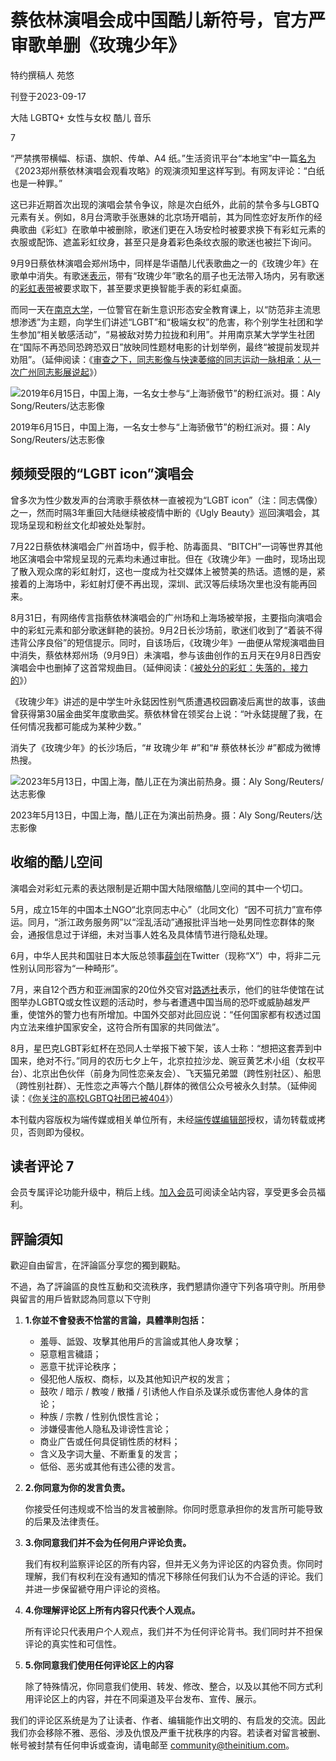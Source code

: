 # 蔡依林演唱会成中国酷儿新符号，官方严审歌单删《玫瑰少年》

特约撰稿人 苑悠

刊登于2023-09-17

大陆 LGBTQ+ 女性与女权 酷儿 音乐

7

“严禁携带横幅、标语、旗帜、传单、A4 纸。”生活资讯平台“本地宝”中一篇[名为](https://zz.bendibao.com/xiuxian/202398/122013.shtm)《2023郑州蔡依林演唱会观看攻略》的观演须知里这样写到。有网友评论：“白纸也是一种罪。”

这已非近期首次出现的演唱会禁令争议，除是次白纸外，此前的禁令多与LGBTQ元素有关。例如，8月台湾歌手张惠妹的北京场开唱前，其为同性恋好友所作的经典歌曲《彩虹》在歌单中被删除，歌迷们更在入场安检时被要求换下有彩虹元素的衣服或配饰、遮盖彩虹纹身，甚至只是身着彩色条纹衣服的歌迷也被拦下询问。

9月9日蔡依林演唱会郑州场中，同样是华语酷儿代表歌曲之一的《玫瑰少年》在歌单中消失。有歌迷[表示](https://www.xiaohongshu.com/explore/64fc4b97000000001f03e34e)，带有“玫瑰少年”歌名的扇子也无法带入场内，另有歌迷的[彩虹表带](https://www.xiaohongshu.com/explore/64fc5086000000001d014d22)被要求取下，甚至要求更换智能手表的彩虹桌面。

而同一天在[南京大学](https://twitter.com/whyyoutouzhele/status/1700463200074940491)，一位警官在新生意识形态安全教育课上，以“防范非主流思想渗透”为主题，向学生们讲述“LGBT”和“极端女权”的危害，称个别学生社团和学生参加“相关敏感活动”，“易被敌对势力拉拢和利用”。并用南京某大学学生社团在“国际不再恐同恐跨恐双日”放映同性题材电影的计划举例，最终“被提前发现并劝阻”。（延伸阅读：《[审查之下，同志影像与快速萎缩的同志运动一脉相承：从一次广州同志影展说起](https://theinitium.com/article/20210626-culture-lgbtq-festival-now)》）

![2019年6月15日，中国上海，一名女士参与“上海骄傲节”的粉红派对。摄：Aly Song/Reuters/达志影像](https://theinitium.com/wp-content/uploads/2023/09/9fdacc1cd30e4cd08d57fc6f7e171a32.jpg?imageView2/1/w/1080/h/720/format/jpg)

2019年6月15日，中国上海，一名女士参与“上海骄傲节”的粉红派对。摄：Aly Song/Reuters/达志影像

## 频频受限的“LGBT icon”演唱会

曾多次为性少数发声的台湾歌手蔡依林一直被视为“LGBT icon”（注：同志偶像）之一，然而时隔3年重回大陆继续被疫情中断的《Ugly Beauty》巡回演唱会，其现场呈现和粉丝文化却被处处掣肘。

7月22日蔡依林演唱会广州首场中，假手枪、防毒面具、“BITCH”一词等世界其他地区演唱会中常规呈现的元素均未通过审批。但在《玫瑰少年》一曲时，现场出现了散入观众席的彩虹射灯，这也一度成为社交媒体上被赞美的热话。遗憾的是，紧接着的上海场中，彩虹射灯便不再出现，深圳、武汉等后续场次里也没有能再回来。

8月31日，有网络传言指蔡依林演唱会的广州场和上海场被举报，主要指向演唱会中的彩虹元素和部分歌迷鲜艳的装扮。9月2日长沙场前，歌迷们收到了“着装不得违背公序良俗”的短信提示。同时，自该场后，《玫瑰少年》一曲便从常规演唱曲目中消失，蔡依林郑州场（9月9日）未演唱，参与该曲创作的五月天在9月8日西安演唱会中也删掉了这首常规曲目。（延伸阅读：《[被处分的彩虹：失落的，接力的](https://theinitium.com/article/20220725-mainland-student-rainbow-flag-suppress/)》）

《玫瑰少年》讲述的是中学生叶永鋕因性别气质遭遇校园霸凌后离世的故事，该曲曾获得第30届金曲奖年度歌曲奖。蔡依林曾在领奖台上说：“叶永鋕提醒了我，在任何情况我都可能成为某种少数。”

消失了《玫瑰少年》的长沙场后，“# 玫瑰少年 #”和“# 蔡依林长沙 #”都成为微博热搜。

![2023年5月13日，中国上海，酷儿正在为演出前热身。摄：Aly Song/Reuters/达志影像](https://theinitium.com/wp-content/uploads/2023/09/1af07c3eee824812bc50db8f2d9fd82f.JPG?imageView2/1/w/1080/h/720/format/jpg)

2023年5月13日，中国上海，酷儿正在为演出前热身。摄：Aly Song/Reuters/达志影像

## 收缩的酷儿空间

演唱会对彩虹元素的表达限制是近期中国大陆限缩酷儿空间的其中一个切口。

5月，成立15年的中国本土NGO“北京同志中心”（北同文化）“因不可抗力”宣布停运。同月，“浙江政务服务网”以“淫乱活动”通报批评当地一处男同性恋群体的聚会，通报信息过于详细，未对当事人姓名及具体情节进行隐私处理。

6月，中华人民共和国驻日本大阪总领事[薛剑](https://twitter.com/xuejianosaka/status/1668778036492374018?ref_src=twsrc%5Etfw%7Ctwcamp%5Etweetembed%7Ctwterm%5E1668778036492374018%7Ctwgr%5E7143b0e3e54d4c2a4ca25462d8fa844cd941acde%7Ctwcon%5Es1_&ref_url=https%3A%2F%2Fwww.thepinknews.com%2F2023%2F06%2F17%2Fchina-xue-jian-japan-trans-deformity%2F)在Twitter（现称“X”）中，将非二元性别认同形容为“一种畸形”。

7月，来自12个西方和亚洲国家的20位外交官对[路透社](https://www.reuters.com/world/asia-pacific/chinas-security-drive-hits-embassy-activities-lgbt-events-some-diplomats-say-2023-07-13/)表示，他们的驻华使馆在试图举办LGBTQ或女性议题的活动时，参与者遭遇中国当局的恐吓或威胁越发严重，使馆外的警力也有所增加。中国外交部对此回应说：“任何国家都有权透过国内立法来维护国家安全，这符合所有国家的共同做法”。

8月，星巴克LGBT彩虹杯在恐同人士举报下被下架，该人士称：“想把这套弄到中国来，绝对不行。”同月的农历七夕上午，北京拉拉沙龙、豌豆黄艺术小组（女权平台）、北京出色伙伴（前身为同性恋亲友会）、飞天猫兄弟盟（跨性别社区）、船思（跨性别社群）、无性恋之声等六个酷儿群体的微信公众号被永久封禁。（延伸阅读：《[你关注的高校LGBTQ社团已被404](https://theinitium.com/article/20210715-mainland-china-lgbtq-censorship)》）

本刊载内容版权为端传媒或相关单位所有，未经[端传媒编辑部](mailto:editor@theinitium.com)授权，请勿转载或拷贝，否则即为侵权。

## 读者评论 7

会员专属评论功能升级中，稍后上线。[加入会员](https://theinitium.com/zh-hans/plans)可阅读全站内容，享受更多会员福利。

## 評論須知

歡迎自由留言，在評論區分享您的獨到觀點。

不過，為了評論區的良性互動和交流秩序，我們懇請你遵守下列各項守則。所用參與留言的用戶皆默認為同意以下守則

1.  **1.你並不會發表不恰當的言論，具體準則包括：**
    -   羞辱、詆毀、攻擊其他用戶的言論或其他人身攻擊；
    -   惡意粗言穢語；
    -   恶意干扰评论秩序；
    -   侵犯他人版权、商标，以及其他知识产权的发言；
    -   鼓吹 / 暗示 / 教唆 / 散播 / 引诱他人作自杀及谋杀或伤害他人身体的言论；
    -   种族 / 宗教 / 性别仇恨性言论；
    -   涉嫌侵害他人隐私及诽谤性言论；
    -   商业广告或任何具促销性质的材料；
    -   含义及字词大量、不断重复的发言；
    -   低俗、恶劣或其他有违公德的发言。
2.  **2.你同意为你的发言负责。**
    
    你接受任何违规或不恰当的发言被删除。你同时愿意承担你的发言所可能导致的后果及法律责任。
    
3.  **3.你同意我们并不会为任何用户评论负责。**
    
    我们有权利监察评论区的所有内容，但并无义务为评论区的内容负责。你同时理解，我们有权利在没有通知的情况下移除任何我们认为不合适的评论。我们并进一步保留褫夺用户评论的资格。
    
4.  **4.你理解评论区上所有内容只代表个人观点。**
    
    所有评论只代表用户个人观点，我们并不为任何评论背书。我们同时并不担保评论的真实性和可信性。
    
5.  **5.你同意我们使用任何评论区上的内容**
    
    除了特殊情况，你同意我们使用、转发、修改、整合，以及以其他不同方式利用评论区上的内容，并在不同渠道及平台发布、宣传、展示。
    

我们的评论区系统是为了让读者、作者、编辑能作出文明的、有启发的交流。因此我们亦会移除不雅、恶俗、涉及仇恨及严重干扰秩序的内容。若读者对留言被删、帐号被封禁有任何申诉或查询，请电邮至 community@theinitium.com。
